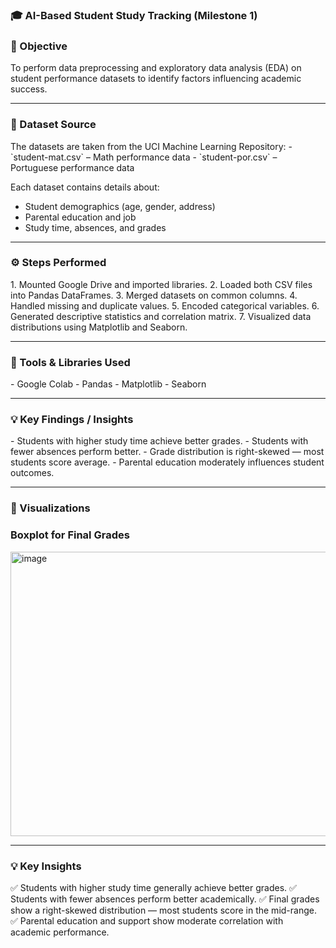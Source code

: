 <h3> 🎓 AI-Based Student Study Tracking (Milestone 1)</h3>

<h3> 📘 Objective</h3>
To perform data preprocessing and exploratory data analysis (EDA) on student performance datasets to identify factors influencing academic success.

---

<h3>📂 Dataset Source</h3>
The datasets are taken from the UCI Machine Learning Repository:
- `student-mat.csv` – Math performance data  
- `student-por.csv` – Portuguese performance data

Each dataset contains details about:
- Student demographics (age, gender, address)
- Parental education and job
- Study time, absences, and grades

---

<h3>⚙️ Steps Performed</h3>
1. Mounted Google Drive and imported libraries.
2. Loaded both CSV files into Pandas DataFrames.
3. Merged datasets on common columns.
4. Handled missing and duplicate values.
5. Encoded categorical variables.
6. Generated descriptive statistics and correlation matrix.
7. Visualized data distributions using Matplotlib and Seaborn.

---

<h3>🧰 Tools & Libraries Used</h3>
- Google Colab  
- Pandas  
- Matplotlib  
- Seaborn  

---

<h3>💡 Key Findings / Insights</h3>
- Students with higher study time achieve better grades.  
- Students with fewer absences perform better.  
- Grade distribution is right-skewed — most students score average.  
- Parental education moderately influences student outcomes.

---

<h3>📸 Visualizations</h3>
<h3>Boxplot for Final Grades</h3>
<img width="520" height="455" alt="image" src="https://github.com/user-attachments/assets/998e556e-8aef-427e-b3dc-599071cd8c55" />

---

<h3>💡 Key Insights</h3>
✅ Students with higher study time generally achieve better grades.  
✅ Students with fewer absences perform better academically.  
✅ Final grades show a right-skewed distribution — most students score in the mid-range.  
✅ Parental education and support show moderate correlation with academic performance.





